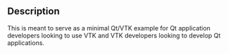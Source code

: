 ## Description

This is meant to serve as a minimal Qt/VTK example for Qt application developers looking to use
VTK and VTK developers looking to develop Qt applications.

